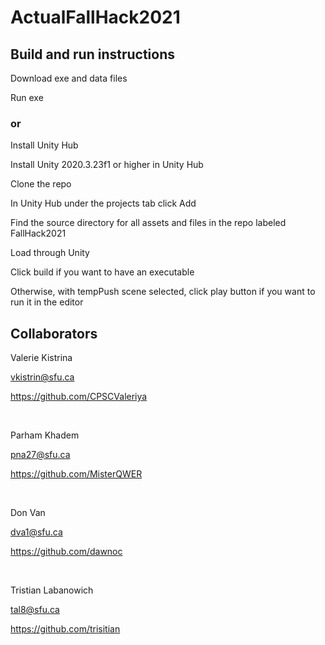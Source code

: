 # ActualFallHack2021

## Build and run instructions

Download exe and data files

Run exe

### or

Install Unity Hub

Install Unity 2020.3.23f1 or higher in Unity Hub

Clone the repo

In Unity Hub under the projects tab click Add

Find the source directory for all assets and files in the repo labeled FallHack2021

Load through Unity

Click build if you want to have an executable

Otherwise, with tempPush scene selected, click play button if you want to run it in the editor

## Collaborators

Valerie Kistrina

vkistrin@sfu.ca

https://github.com/CPSCValeriya

<br />

Parham Khadem

pna27@sfu.ca

https://github.com/MisterQWER

<br />

Don Van

dva1@sfu.ca

https://github.com/dawnoc

<br />

Tristian Labanowich

tal8@sfu.ca

https://github.com/trisitian
